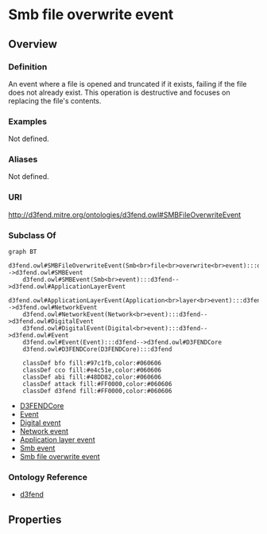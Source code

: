 # Smb file overwrite event

## Overview

### Definition
An event where a file is opened and truncated if it exists, failing if the file does not already exist. This operation is destructive and focuses on replacing the file's contents.

### Examples
Not defined.

### Aliases
Not defined.

### URI
http://d3fend.mitre.org/ontologies/d3fend.owl#SMBFileOverwriteEvent

### Subclass Of
```mermaid
graph BT
    d3fend.owl#SMBFileOverwriteEvent(Smb<br>file<br>overwrite<br>event):::d3fend-->d3fend.owl#SMBEvent
    d3fend.owl#SMBEvent(Smb<br>event):::d3fend-->d3fend.owl#ApplicationLayerEvent
    d3fend.owl#ApplicationLayerEvent(Application<br>layer<br>event):::d3fend-->d3fend.owl#NetworkEvent
    d3fend.owl#NetworkEvent(Network<br>event):::d3fend-->d3fend.owl#DigitalEvent
    d3fend.owl#DigitalEvent(Digital<br>event):::d3fend-->d3fend.owl#Event
    d3fend.owl#Event(Event):::d3fend-->d3fend.owl#D3FENDCore
    d3fend.owl#D3FENDCore(D3FENDCore):::d3fend
    
    classDef bfo fill:#97c1fb,color:#060606
    classDef cco fill:#e4c51e,color:#060606
    classDef abi fill:#48DD82,color:#060606
    classDef attack fill:#FF0000,color:#060606
    classDef d3fend fill:#FF0000,color:#060606
```

- [D3FENDCore](/docs/ontology/reference/model/D3FENDCore/D3FENDCore.md)
- [Event](/docs/ontology/reference/model/D3FENDCore/Event/Event.md)
- [Digital event](/docs/ontology/reference/model/D3FENDCore/Event/Digital%20event/Digital%20event.md)
- [Network event](/docs/ontology/reference/model/D3FENDCore/Event/Digital%20event/Network%20event/Network%20event.md)
- [Application layer event](/docs/ontology/reference/model/D3FENDCore/Event/Digital%20event/Network%20event/Application%20layer%20event/Application%20layer%20event.md)
- [Smb event](/docs/ontology/reference/model/D3FENDCore/Event/Digital%20event/Network%20event/Application%20layer%20event/Smb%20event/Smb%20event.md)
- [Smb file overwrite event](/docs/ontology/reference/model/D3FENDCore/Event/Digital%20event/Network%20event/Application%20layer%20event/Smb%20event/Smb%20file%20overwrite%20event/Smb%20file%20overwrite%20event.md)


### Ontology Reference
- [d3fend](http://d3fend.mitre.org/ontologies/d3fend.owl#)

## Properties
